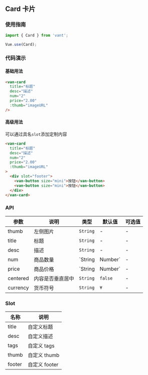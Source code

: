 ## Card 卡片

### 使用指南
``` javascript
import { Card } from 'vant';

Vue.use(Card);
```

### 代码演示

#### 基础用法

```html
<van-card
  title="标题"
  desc="描述"
  num="2"
  price="2.00"
  :thumb="imageURL"
/>
```

#### 高级用法
可以通过具名`slot`添加定制内容

```html
<van-card
  title="标题"
  desc="描述"  
  num="2"
  price="2.00"
  :thumb="imageURL"
>
  <div slot="footer">
    <van-button size="mini">按钮</van-button>
    <van-button size="mini">按钮</van-button>
  </div>
</van-card>
```

### API

| 参数 | 说明 | 类型 | 默认值 | 可选值 |
|-----------|-----------|-----------|-------------|-------------|
| thumb | 左侧图片 | `String` | - | - |
| title | 标题 | `String` | - | - |
| desc | 描述 | `String` | - | - |
| num | 商品数量 | `String | Number` | - | - |
| price | 商品价格 | `String | Number` | - | - |
| centered | 内容是否垂直居中 | `String` | `false` | - |
| currency | 货币符号 |  `String` | `¥` | - |

### Slot

| 名称 | 说明 |
|-----------|-----------|
| title | 自定义标题 |
| desc | 自定义描述 |
| tags | 自定义 tags |
| thumb | 自定义 thumb |
| footer | 自定义 footer |
